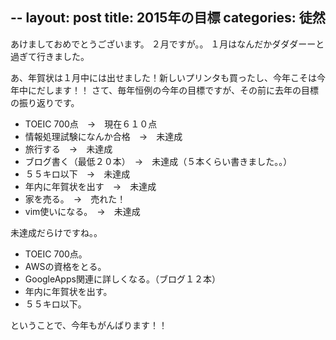 --
layout: post
title: 2015年の目標
categories: 徒然
--

あけましておめでとうございます。
２月ですが。。
１月はなんだかダダダーーと過ぎて行きました。

あ、年賀状は１月中には出せました！新しいプリンタも買ったし、今年こそは今年中にだします！！
さて、毎年恒例の今年の目標ですが、その前に去年の目標の振り返りです。

* TOEIC 700点　→　現在６１０点
* 情報処理試験になんか合格　→　未達成
* 旅行する　→　未達成
* ブログ書く（最低２０本）　→　未達成（５本くらい書きました。。）
* ５５キロ以下　→　未達成
* 年内に年賀状を出す　→　未達成
* 家を売る。　→　売れた！
* vim使いになる。　→　未達成

未達成だらけですね。。

* TOEIC 700点。
* AWSの資格をとる。
* GoogleApps関連に詳しくなる。（ブログ１２本）
* 年内に年賀状を出す。
* ５５キロ以下。

ということで、今年もがんばります！！

